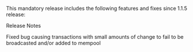 This mandatory release includes the following features and fixes since 1.1.5 release:

Release Notes

Fixed bug causing transactions with small amounts of change to fail to be broadcasted and/or added to mempool



